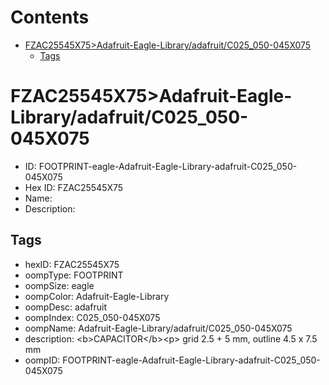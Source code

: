 



Contents
========

* [FZAC25545X75>Adafruit-Eagle-Library/adafruit/C025_050-045X075](#fzac25545x75adafruit-eagle-libraryadafruitc025_050-045x075)
	* [Tags](#tags)

# FZAC25545X75>Adafruit-Eagle-Library/adafruit/C025_050-045X075

- ID: FOOTPRINT-eagle-Adafruit-Eagle-Library-adafruit-C025_050-045X075
- Hex ID: FZAC25545X75
- Name: 
- Description: 

## Tags

- hexID: FZAC25545X75
- oompType: FOOTPRINT
- oompSize: eagle
- oompColor: Adafruit-Eagle-Library
- oompDesc: adafruit
- oompIndex: C025_050-045X075
- oompName: Adafruit-Eagle-Library/adafruit/C025_050-045X075
- description: &lt;b&gt;CAPACITOR&lt;/b&gt;&lt;p&gt;
grid 2.5 + 5 mm, outline 4.5 x 7.5 mm
- oompID: FOOTPRINT-eagle-Adafruit-Eagle-Library-adafruit-C025_050-045X075
